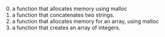 0. a function that allocates memory using malloc
1. a function that concatenates two strings.
2. a function that allocates memory for an array, using malloc
3. a function that creates an array of integers.
